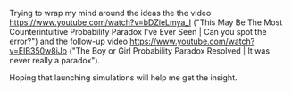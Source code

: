 Trying to wrap my mind around the ideas the the video https://www.youtube.com/watch?v=bDZieLmya_I ("This May Be The Most Counterintuitive Probability Paradox I've Ever Seen | Can you spot the error?") and the follow-up video https://www.youtube.com/watch?v=ElB350w8iJo ("The Boy or Girl Probability Paradox Resolved | It was never really a paradox").


Hoping that launching simulations will help me get the insight.

